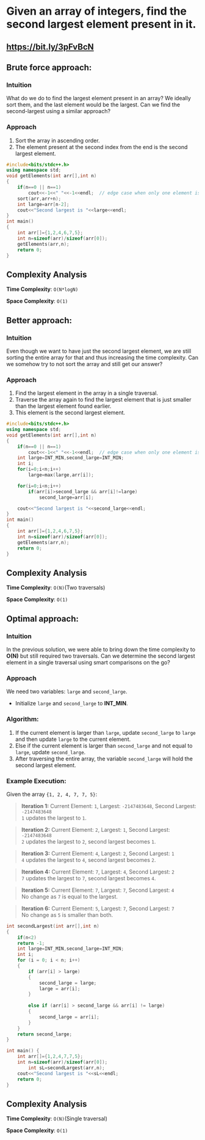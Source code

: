 # Given an array of integers, find the second largest element present in it.

## https://bit.ly/3pFvBcN

## Brute force approach:

### Intuition
What do we do to find the largest element present in an array? We ideally sort them, and the last element would be the largest. Can we find the second-largest using a similar approach?

### Approach
1. Sort the array in ascending order.
2. The element present at the second index from the end is the second largest element.


```cpp
#include<bits/stdc++.h>
using namespace std;
void getElements(int arr[],int n)
{
    if(n==0 || n==1)
        cout<<-1<<" "<<-1<<endl;  // edge case when only one element is present in array
    sort(arr,arr+n);
    int large=arr[n-2];
    cout<<"Second largest is "<<large<<endl;
}
int main()
{
    int arr[]={1,2,4,6,7,5};
    int n=sizeof(arr)/sizeof(arr[0]);
    getElements(arr,n);
    return 0;
}
```

## Complexity Analysis

**Time Complexity**: `O(N*logN)`

**Space Complexity**: `O(1)`

## Better approach:

### Intuition
Even though we want to have just the second largest element, we are still sorting the entire array for that and thus increasing the time complexity. Can we somehow try to not sort the array and still get our answer?

### Approach
1. Find the largest element in the array in a single traversal.
2. Traverse the array again to find the largest element that is just smaller than the largest element found earlier.
4. This element is the second largest element.

```cpp
#include<bits/stdc++.h>
using namespace std;
void getElements(int arr[],int n)
{
    if(n==0 || n==1)
        cout<<-1<<" "<<-1<<endl;  // edge case when only one element is present in array
    int large=INT_MIN,second_large=INT_MIN;
    int i;
    for(i=0;i<n;i++)
        large=max(large,arr[i]);

    for(i=0;i<n;i++)
        if(arr[i]>second_large && arr[i]!=large)
            second_large=arr[i];

    cout<<"Second largest is "<<second_large<<endl;
}
int main()
{
    int arr[]={1,2,4,6,7,5};
    int n=sizeof(arr)/sizeof(arr[0]);
    getElements(arr,n);
    return 0;
}
```

## Complexity Analysis

**Time Complexity**: `O(N)`(Two traversals)

**Space Complexity**: `O(1)`

## Optimal approach:

### Intuition
In the previous solution, we were able to bring down the time complexity to **O(N)** but still required two traversals. Can we determine the second largest element in a single traversal using smart comparisons on the go?

### Approach
We need two variables: `large` and `second_large`.  
- Initialize `large` and `second_large` to **INT_MIN**.

### Algorithm:
1. If the current element is larger than `large`, update `second_large` to `large` and then update `large` to the current element.
2. Else if the current element is larger than `second_large` and not equal to `large`, update `second_large`.
3. After traversing the entire array, the variable `second_large` will hold the second largest element.

### Example Execution:

Given the array `{1, 2, 4, 7, 7, 5}`:

> **Iteration 1:** Current Element: `1`, Largest: `-2147483648`, Second Largest: `-2147483648`  
> `1` updates the largest to `1`.

> **Iteration 2:** Current Element: `2`, Largest: `1`, Second Largest: `-2147483648`  
> `2` updates the largest to `2`, second largest becomes `1`.

> **Iteration 3:** Current Element: `4`, Largest: `2`, Second Largest: `1`  
> `4` updates the largest to `4`, second largest becomes `2`.

> **Iteration 4:** Current Element: `7`, Largest: `4`, Second Largest: `2`  
> `7` updates the largest to `7`, second largest becomes `4`.

> **Iteration 5:** Current Element: `7`, Largest: `7`, Second Largest: `4`  
> No change as `7` is equal to the largest.

> **Iteration 6:** Current Element: `5`, Largest: `7`, Second Largest: `7`  
> No change as `5` is smaller than both.

```cpp
int secondLargest(int arr[],int n)
{
	if(n<2)
	return -1;
    int large=INT_MIN,second_large=INT_MIN;
    int i;
    for (i = 0; i < n; i++) 
    {
        if (arr[i] > large) 
        {
            second_large = large;
            large = arr[i];
        }
 
        else if (arr[i] > second_large && arr[i] != large) 
        {
            second_large = arr[i];
        }
    }
    return second_large;                
}

int main() {
    int arr[]={1,2,4,7,7,5};  
    int n=sizeof(arr)/sizeof(arr[0]);
        int sL=secondLargest(arr,n);
    cout<<"Second largest is "<<sL<<endl;
    return 0;
}
```

## Complexity Analysis

**Time Complexity**: `O(N)`(Single traversal)

**Space Complexity**: `O(1)`
